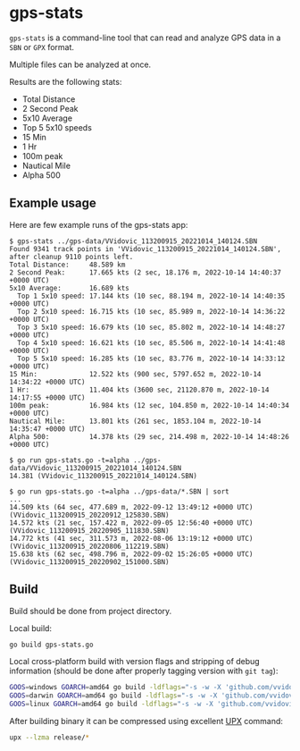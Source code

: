 # gps-stats

`gps-stats` is a command-line tool that can read and analyze GPS data in a
`SBN` or `GPX` format.

Multiple files can be analyzed at once.

Results are the following stats:
- Total Distance
- 2 Second Peak
- 5x10 Average
- Top 5 5x10 speeds
- 15 Min
- 1 Hr
- 100m peak
- Nautical Mile
- Alpha 500

## Example usage

Here are few example runs of the gps-stats app:
```
$ gps-stats ../gps-data/VVidovic_113200915_20221014_140124.SBN
Found 9341 track points in 'VVidovic_113200915_20221014_140124.SBN', after cleanup 9110 points left.
Total Distance:     48.589 km
2 Second Peak:      17.665 kts (2 sec, 18.176 m, 2022-10-14 14:40:37 +0000 UTC)
5x10 Average:       16.689 kts
  Top 1 5x10 speed: 17.144 kts (10 sec, 88.194 m, 2022-10-14 14:40:35 +0000 UTC)
  Top 2 5x10 speed: 16.715 kts (10 sec, 85.989 m, 2022-10-14 14:36:22 +0000 UTC)
  Top 3 5x10 speed: 16.679 kts (10 sec, 85.802 m, 2022-10-14 14:48:27 +0000 UTC)
  Top 4 5x10 speed: 16.621 kts (10 sec, 85.506 m, 2022-10-14 14:41:48 +0000 UTC)
  Top 5 5x10 speed: 16.285 kts (10 sec, 83.776 m, 2022-10-14 14:33:12 +0000 UTC)
15 Min:             12.522 kts (900 sec, 5797.652 m, 2022-10-14 14:34:22 +0000 UTC)
1 Hr:               11.404 kts (3600 sec, 21120.870 m, 2022-10-14 14:17:55 +0000 UTC)
100m peak:          16.984 kts (12 sec, 104.850 m, 2022-10-14 14:40:34 +0000 UTC)
Nautical Mile:      13.801 kts (261 sec, 1853.104 m, 2022-10-14 14:35:47 +0000 UTC)
Alpha 500:          14.378 kts (29 sec, 214.498 m, 2022-10-14 14:48:26 +0000 UTC)

$ go run gps-stats.go -t=alpha ../gps-data/VVidovic_113200915_20221014_140124.SBN
14.381 (VVidovic_113200915_20221014_140124.SBN)

$ go run gps-stats.go -t=alpha ../gps-data/*.SBN | sort
...
14.509 kts (64 sec, 477.689 m, 2022-09-12 13:49:12 +0000 UTC) (VVidovic_113200915_20220912_125830.SBN)
14.572 kts (21 sec, 157.422 m, 2022-09-05 12:56:40 +0000 UTC) (VVidovic_113200915_20220905_111830.SBN)
14.772 kts (41 sec, 311.573 m, 2022-08-06 13:19:12 +0000 UTC) (VVidovic_113200915_20220806_112219.SBN)
15.638 kts (62 sec, 498.796 m, 2022-09-02 15:26:05 +0000 UTC) (VVidovic_113200915_20220902_151000.SBN)
```

## Build

Build should be done from project directory.

Local build:
```sh
go build gps-stats.go
```

Local cross-platform build with version flags and stripping of debug information
(should be done after properly tagging version with `git tag`):
```sh
GOOS=windows GOARCH=amd64 go build -ldflags="-s -w -X 'github.com/vvidovic/gps-stats/internal/version.Version=$(git tag | tail -n1)' -X 'github.com/vvidovic/gps-stats/internal/version.Platform=windows/amd64' -X 'github.com/vvidovic/gps-stats/internal/version.BuildTime=$(git tag | tail -n1).$(date -u -Iseconds)'" -o release/gps-stats-win-amd64.exe gps-stats.go
GOOS=darwin GOARCH=amd64 go build -ldflags="-s -w -X 'github.com/vvidovic/gps-stats/internal/version.Version=$(git tag | tail -n1)' -X 'github.com/vvidovic/gps-stats/internal/version.Platform=darwin/amd64' -X 'github.com/vvidovic/gps-stats/internal/version.BuildTime=$(git tag | tail -n1).$(date -u -Iseconds)'" -o release/gps-stats-mac-amd64 gps-stats.go
GOOS=linux GOARCH=amd64 go build -ldflags="-s -w -X 'github.com/vvidovic/gps-stats/internal/version.Version=$(git tag | tail -n1)' -X 'github.com/vvidovic/gps-stats/internal/version.Platform=linux/amd64' -X 'github.com/vvidovic/gps-stats/internal/version.BuildTime=$(git tag | tail -n1).$(date -u -Iseconds)'" -o release/gps-stats-linux-amd64 gps-stats.go
```

After building binary it can be compressed using excellent
[UPX](https://upx.github.io/) command:
```sh
upx --lzma release/*
```
